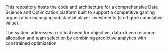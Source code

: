 This repository hosts the code and architecture for a comprehensive Data Science and Optimization platform built to support a competitive gaming organization managing substantial player investments (six-figure cumulative value).

The system addresses a critical need for objective, data-driven resource allocation and team selection by combining predictive analytics with constrained optimization.
